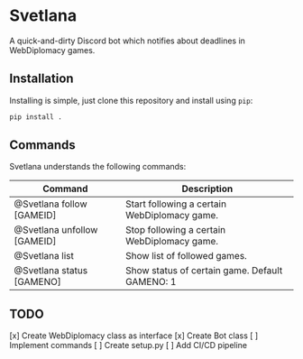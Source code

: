 # Svetlana

A quick-and-dirty Discord bot which notifies about deadlines in WebDiplomacy
games.

## Installation

Installing is simple, just clone this repository and install using `pip`:

```bash
pip install .
```

## Commands

Svetlana understands the following commands:

| Command                     | Description                                    |
|-----------------------------|------------------------------------------------|
| @Svetlana follow [GAMEID]   | Start following a certain WebDiplomacy game.   |
| @Svetlana unfollow [GAMEID] | Stop following a certain WebDiplomacy game.    |
| @Svetlana list              | Show list of followed games.                   |
| @Svetlana status [GAMENO]   | Show status of certain game. Default GAMENO: 1 |

## TODO

[x] Create WebDiplomacy class as interface
[x] Create Bot class
[ ] Implement commands
[ ] Create setup.py
[ ] Add CI/CD pipeline
